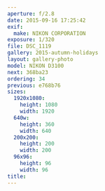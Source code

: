 ```yaml
---
aperture: f/2.8
date: 2015-09-16 17:25:42
exif:
  make: NIKON CORPORATION
exposure: 1/320
file: DSC_1119
gallery: 2015-autumn-holidays
layout: gallery-photo
model: NIKON D3100
next: 368ba23
ordering: 34
previous: e768b76
sizes:
  1920x1080:
    height: 1080
    width: 1920
  640w:
    height: 360
    width: 640
  200x200:
    height: 200
    width: 200
  96x96:
    height: 96
    width: 96
title: 
---
```

